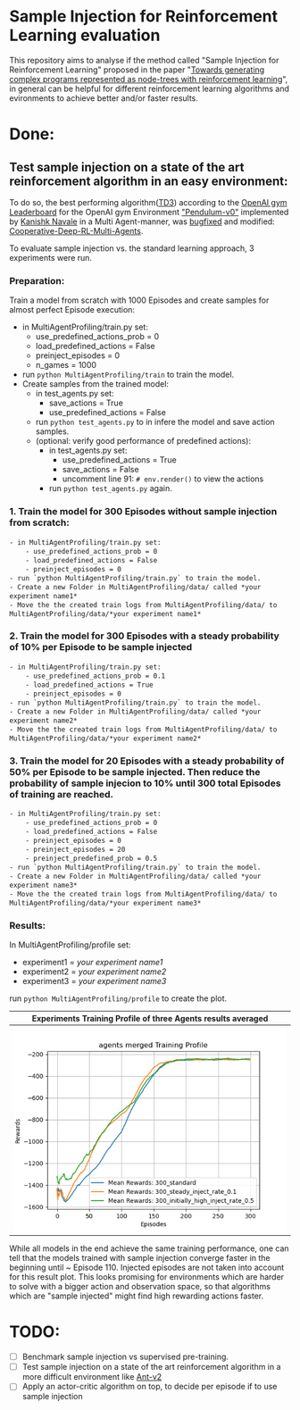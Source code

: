 # Sample Injection for Reinforcement Learning evaluation

This repository aims to analyse if the method called "Sample Injection for Reinforcement Learning" proposed in the paper "[Towards generating complex programs represented as node-trees with reinforcement learning](https://github.com/Johannes0Horn/RL_sample_injection/blob/main/Towards%20generating%20complex%20programs%20represented%20as%20node-trees%20with%20reinforcement%20learning.pdf)", in general can be helpful for different reinforcement learning algorithms and evironments to achieve better and/or faster results.

# Done:

## Test sample injection on a state of the art reinforcement algorithm in an easy environment:

To do so, the best performing algorithm([TD3](https://www.researchgate.net/profile/Wenfeng-Zheng/publication/341648433_Twin-Delayed_DDPG_A_Deep_Reinforcement_Learning_Technique_to_Model_a_Continuous_Movement_of_an_Intelligent_Robot_Agent/links/5ed9ae3e92851c9c5e816d19/Twin-Delayed-DDPG-A-Deep-Reinforcement-Learning-Technique-to-Model-a-Continuous-Movement-of-an-Intelligent-Robot-Agent.pdf)) according to the [OpenAI gym Leaderboard](https://github.com/openai/gym/wiki/Leaderboard) for the OpenAI gym Environment ["Pendulum-v0"](https://gym.openai.com/envs/Pendulum-v0/) implemented by [Kanishk Navale](https://github.com/KanishkNavale) in a Multi Agent-manner, was [bugfixed](https://github.com/KanishkNavale/Cooperative-Deep-RL-Multi-Agents/issues/3) and modified: [Cooperative-Deep-RL-Multi-Agents](https://github.com/KanishkNavale/Cooperative-Deep-RL-Multi-Agents).

To evaluate sample injection vs. the standard learning approach, 3 experiments were run.

### Preparation: 

Train a model from scratch with 1000 Episodes and create samples for almost perfect Episode execution:
- in MultiAgentProfiling/train.py set:
    - use_predefined_actions_prob = 0
    - load_predefined_actions = False
    - preinject_episodes = 0
    - n_games = 1000
- run `python MultiAgentProfiling/train` to train the model.
- Create samples from the trained model:
    - in test_agents.py set:
        - save_actions = True
        - use_predefined_actions = False
    - run `python test_agents.py` to in infere the model and save action samples.
    - (optional: verify good performance of predefined actions):
        -  in test_agents.py set:
            -  use_predefined_actions = True
            -  save_actions = False
            -  uncomment line 91: `# env.render()` to view the actions
        - run `python test_agents.py` again.

### 1. Train the model for 300 Episodes without sample injection from scratch:
    - in MultiAgentProfiling/train.py set:
        - use_predefined_actions_prob = 0
        - load_predefined_actions = False
        - preinject_episodes = 0
    - run `python MultiAgentProfiling/train.py` to train the model.
    - Create a new Folder in MultiAgentProfiling/data/ called *your experiment name1* 
    - Move the the created train logs from MultiAgentProfiling/data/ to MultiAgentProfiling/data/*your experiment name1* 

### 2. Train the model for 300 Episodes with a steady probability of 10% per Episode to be sample injected
    - in MultiAgentProfiling/train.py set:
        - use_predefined_actions_prob = 0.1
        - load_predefined_actions = True
        - preinject_episodes = 0
    - run `python MultiAgentProfiling/train.py` to train the model.
    - Create a new Folder in MultiAgentProfiling/data/ called *your experiment name2* 
    - Move the the created train logs from MultiAgentProfiling/data/ to MultiAgentProfiling/data/*your experiment name2* 

### 3. Train the model for 20 Episodes with a steady probability of 50% per Episode to be sample injected. Then reduce the probability of sample injecion to 10% until 300 total        Episodes of training are reached.
    - in MultiAgentProfiling/train.py set:
        - use_predefined_actions_prob = 0
        - load_predefined_actions = False
        - preinject_episodes = 0
        - preinject_episodes = 20
        - preinject_predefined_prob = 0.5
    - run `python MultiAgentProfiling/train.py` to train the model.
    - Create a new Folder in MultiAgentProfiling/data/ called *your experiment name3* 
    - Move the the created train logs from MultiAgentProfiling/data/ to MultiAgentProfiling/data/*your experiment name3* 

### Results:
In MultiAgentProfiling/profile set:
- experiment1 = *your experiment name1*
- experiment2 = *your experiment name2*
- experiment3 = *your experiment name3*

run `python MultiAgentProfiling/profile` to create the plot.


|Experiments Training Profile of three Agents results averaged | 
|:--:|
|<img src="/MultiAgentProfiling/data/agents_merged Training Profile.png" width="800">|

While all models in the end achieve the same training performance, one can tell that the models trained with sample injection converge faster in the beginning until ~ Episode 110. Injected episodes are not taken into account for this result plot. This looks promising for environments which are harder to solve with a bigger action and observation space, so that algorithms which are "sample injected" might find high rewarding actions faster. 


# TODO:
- [ ] Benchmark sample injection vs supervised pre-training.
- [ ] Test sample injection on a state of the art reinforcement algorithm in a more difficult environment like [Ant-v2](https://gym.openai.com/envs/Ant-v2/)
- [ ] Apply an actor-critic algorithm on top, to decide per episode if to use sample injection

